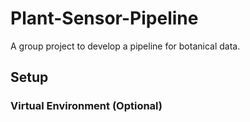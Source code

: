 # Plant-Sensor-Pipeline
A group project to develop a pipeline for botanical data.

## Setup
### Virtual Environment (Optional)
